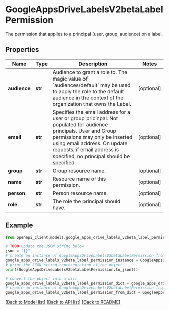# GoogleAppsDriveLabelsV2betaLabelPermission

The permission that applies to a principal (user, group, audience) on a label.

## Properties

Name | Type | Description | Notes
------------ | ------------- | ------------- | -------------
**audience** | **str** | Audience to grant a role to. The magic value of &#x60;audiences/default&#x60; may be used to apply the role to the default audience in the context of the organization that owns the Label. | [optional] 
**email** | **str** | Specifies the email address for a user or group pricinpal. Not populated for audience principals. User and Group permissions may only be inserted using email address. On update requests, if email address is specified, no principal should be specified. | [optional] 
**group** | **str** | Group resource name. | [optional] 
**name** | **str** | Resource name of this permission. | [optional] 
**person** | **str** | Person resource name. | [optional] 
**role** | **str** | The role the principal should have. | [optional] 

## Example

```python
from openapi_client.models.google_apps_drive_labels_v2beta_label_permission import GoogleAppsDriveLabelsV2betaLabelPermission

# TODO update the JSON string below
json = "{}"
# create an instance of GoogleAppsDriveLabelsV2betaLabelPermission from a JSON string
google_apps_drive_labels_v2beta_label_permission_instance = GoogleAppsDriveLabelsV2betaLabelPermission.from_json(json)
# print the JSON string representation of the object
print(GoogleAppsDriveLabelsV2betaLabelPermission.to_json())

# convert the object into a dict
google_apps_drive_labels_v2beta_label_permission_dict = google_apps_drive_labels_v2beta_label_permission_instance.to_dict()
# create an instance of GoogleAppsDriveLabelsV2betaLabelPermission from a dict
google_apps_drive_labels_v2beta_label_permission_from_dict = GoogleAppsDriveLabelsV2betaLabelPermission.from_dict(google_apps_drive_labels_v2beta_label_permission_dict)
```
[[Back to Model list]](../README.md#documentation-for-models) [[Back to API list]](../README.md#documentation-for-api-endpoints) [[Back to README]](../README.md)


